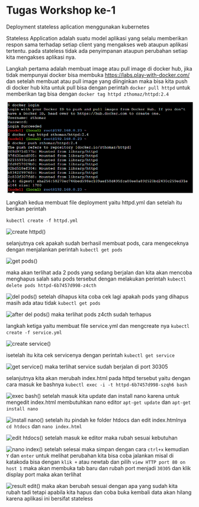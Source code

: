 # Tugas Workshop ke-1

Deployment stateless aplication menggunakan kubernetes

Stateless Application adalah suatu model aplikasi yang selalu memberikan respon sama terhadap setiap client yang mengakses web ataupun aplikasi tertentu. pada stateless tidak ada penyimpanan ataupun perubahan setiap kita mengakses aplikasi nya.

Langkah pertama adalah membuat image atau pull image di docker hub, jika tidak mempunyai docker bisa membuka https://labs.play-with-docker.com/ dan setelah membuat atau pull image yang diinginkan maka bisa kita push di docker hub kita untuk pull bisa dengan perintah ```docker pull httpd``` untuk memberikan tag bisa dengan ```docker tag httpd zthomaz/httpd:2.4```

![push docker()](https://github.com/zthomaz/tugas-workshop1/blob/master/docker_push.png)

Langkah kedua membuat file deployment yaitu httpd.yml dan setelah itu berikan perintah

```kubectl create -f httpd.yml```

![create httpd()](https://github.com/zthomaz/tugas-workshop1/blob/master/create_httpd.png)

selanjutnya cek apakah sudah berhasil membuat pods, cara mengeceknya dengan menjalankan perintah
```kubectl get pods```

![get pods()](https://github.com/zthomaz/tugas-workshop1/blob/master/get_pods.png)

maka akan terlihat ada 2 pods yang sedang berjalan dan kita akan mencoba menghapus salah satu pods tersebut dengan melakukan perintah
```kubectl delete pods httpd-6b7457d998-z4cth```

![del pods()](https://github.com/zthomaz/tugas-workshop1/blob/master/delete_pods.png)
setelah dihapus kita coba cek lagi apakah pods yang dihapus masih ada atau tidak
```kubectl get pods```

![after del pods()](https://github.com/zthomaz/tugas-workshop1/blob/master/getpods_afterdelete.png)
maka terlihat pods z4cth sudah terhapus

langkah ketiga yaitu membuat file  service.yml dan mengcreate nya
```kubectl create -f service.yml```

![create service()](https://github.com/zthomaz/tugas-workshop1/blob/master/create_service.png)

isetelah itu kita cek servicenya dengan perintah
```kubectl get service```

![get service()](https://github.com/zthomaz/tugas-workshop1/blob/master/get_service.png)
maka terlihat service sudah berjalan di port 30305

selanjutnya kita akan merubah index.html pada httpd tersebut yaitu dengan cara masuk ke bashnya
```kubectl exec -i -t httpd-6b7457d998-szqh6 bash ```

![exec bash()](https://github.com/zthomaz/tugas-workshop1/blob/master/exec_bash.png)
setelah masuk kita update dan install nano karena untuk mengedit index.html membutuhkan nano editor
```apt-get update``` dan ```apt-get install nano```

![install nano()](https://github.com/zthomaz/tugas-workshop1/blob/master/install_nano.png)
setelah itu pindah ke folder htdocs dan edit index.htmlnya
```cd htdocs``` dan ```nano index.html```

![edit htdocs()](https://github.com/zthomaz/tugas-workshop1/blob/master/edit_htdocs.png)
setelah masuk ke editor maka rubah sesuai kebutuhan 

![nano index()](https://github.com/zthomaz/tugas-workshop1/blob/master/nano_index.png)
setelah selesai maka simpan dengan cara ```ctrl+x``` kemudian ```Y``` dan ```enter```
untuk melihat perubahan kita bisa coba jalankan misal di katakoda bisa dengan ```klik +``` atau newtab dan pilih ```view HTTP port 80 on host 1``` maka akan membuka tab baru dan rubah port menjadi ```30305``` dan klik display port maka akan terlihat

![result edit()](https://github.com/zthomaz/tugas-workshop1/blob/master/result_edit.png)
maka akan berubah sesuai dengan apa yang sudah kita rubah tadi tetapi apabila kita hapus dan coba buka kembali data akan hilang karena aplikasi ini bersifat stateless
